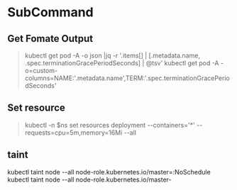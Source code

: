 # SubCommand
## Get Fomate Output
> kubectl get pod -A  -o json |jq -r '.items[] | [.metadata.name, .spec.terminationGracePeriodSeconds] | @tsv'
> kubectl get pod -A -o=custom-columns=NAME:'.metadata.name',TERM:'.spec.terminationGracePeriodSeconds' 
## Set resource
> kubectl -n $ns set resources deployment --containers='*' --requests=cpu=5m,memory=16Mi --all
## taint
kubectl taint node --all node-role.kubernetes.io/master=:NoSchedule
kubectl taint node --all node-role.kubernetes.io/master-
